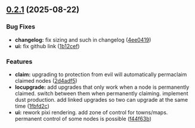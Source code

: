 ## [0.2.1](https://github.com/felfhenor/glowrift-duskhall/compare/v0.2.0...v0.2.1) (2025-08-22)


### Bug Fixes

* **changelog:** fix sizing and such in changelog ([4ee0419](https://github.com/felfhenor/glowrift-duskhall/commit/4ee0419ade4f0b5fe81a7d1f166a45c837a20fb5))
* **ui:** fix github link ([1b12cef](https://github.com/felfhenor/glowrift-duskhall/commit/1b12cef89e40eb29c36d0be96d676b67c3cd1e03))


### Features

* **claim:** upgrading to protection from evil will automatically permaclaim claimed nodes ([2d4adf5](https://github.com/felfhenor/glowrift-duskhall/commit/2d4adf577db54f993363d3c94f03f41e78a6a68b))
* **locupgrade:** add upgrades that only work when a node is permanently claimed. switch between them when permanently claiming. implement dust production. add linked upgrades so two can upgrade at the same time ([1fbfd2c](https://github.com/felfhenor/glowrift-duskhall/commit/1fbfd2cf25a82ad90c7f1e49e2114db558394a06))
* **ui:** rework pixi rendering. add zone of control for towns/maps. permanent control of some nodes is possible ([f44f63b](https://github.com/felfhenor/glowrift-duskhall/commit/f44f63bdde83a375e282372963575b44772dc944))



